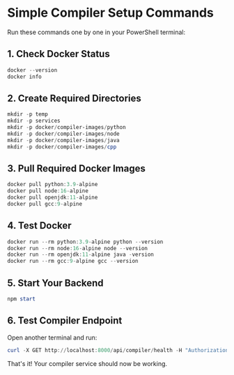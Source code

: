 # Simple Compiler Setup Commands

Run these commands one by one in your PowerShell terminal:

## 1. Check Docker Status
```powershell
docker --version
docker info
```

## 2. Create Required Directories
```powershell
mkdir -p temp
mkdir -p services
mkdir -p docker/compiler-images/python
mkdir -p docker/compiler-images/node
mkdir -p docker/compiler-images/java
mkdir -p docker/compiler-images/cpp
```

## 3. Pull Required Docker Images
```powershell
docker pull python:3.9-alpine
docker pull node:16-alpine
docker pull openjdk:11-alpine
docker pull gcc:9-alpine
```

## 4. Test Docker
```powershell
docker run --rm python:3.9-alpine python --version
docker run --rm node:16-alpine node --version
docker run --rm openjdk:11-alpine java -version
docker run --rm gcc:9-alpine gcc --version
```

## 5. Start Your Backend
```powershell
npm start
```

## 6. Test Compiler Endpoint
Open another terminal and run:
```powershell
curl -X GET http://localhost:8000/api/compiler/health -H "Authorization: Bearer YOUR_TOKEN"
```

That's it! Your compiler service should now be working.